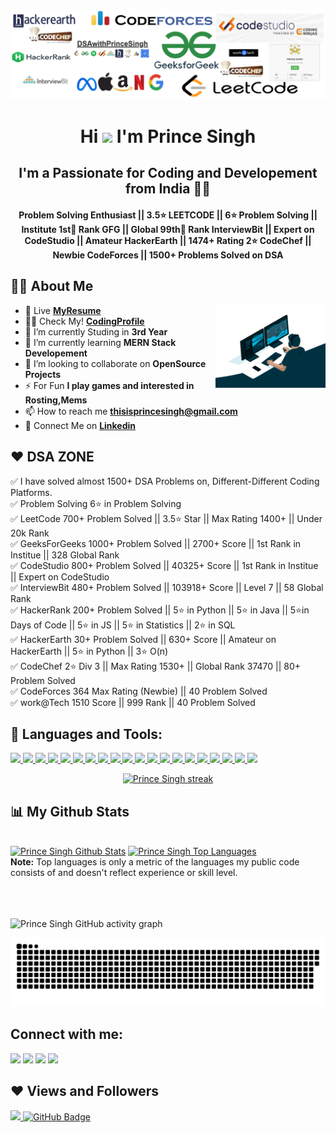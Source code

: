<img src="DSAwithPrinceSingh1.png">

<h1 align="center">Hi <img src="https://raw.githubusercontent.com/MartinHeinz/MartinHeinz/master/wave.gif" width="30px"> I'm <b>Prince Singh</b></h1>
<h2 align="center"><b>I'm a Passionate for Coding and Developement from India 🏳️‍🌈</b></h2>
<h4 align="center"><b>Problem Solving Enthusiast || 3.5⭐ LEETCODE || 6⭐ Problem Solving || Institute 1st🥇 Rank GFG || Global 99th🥇 Rank InterviewBit || Expert on CodeStudio || Amateur HackerEarth || 1474+ Rating 2⭐ CodeChef || Newbie CodeForces || 1500+ Problems Solved on DSA
</b></h4>


<!-- <img align="right" alt="Coding" width="400" src="bn.gif"> -->

## 🙋‍♂️ About Me
<a><img align="right" src="https://github.com/killshotxd/svgIcons/blob/main/code.gif" width="35%" /></a>
- 📔 Live [**MyResume**](https://princesinghhub.github.io/MYWebResume/) 
- 👨‍💻 Check My! [**CodingProfile**](https://princesinghhub.github.io/MyCodingProfiles/)
- 🔭 I’m currently Studing in **3rd Year**
- 📘 I’m currently learning **MERN Stack Developement**
- 👯 I’m looking to collaborate on **OpenSource Projects**
- ⚡ For Fun **I play games and interested in Rosting,Mems**
- 📫 How to reach me **thisisprincesingh@gmail.com**
- 🔗 Connect Me on [**Linkedin**](https://www.linkedin.com/in/prince-singh-314a65187/)


## ❤️ DSA ZONE
✅ I have solved almost 1500+ DSA Problems on, Different-Different Coding Platforms. <br>
✅ Problem Solving 6⭐ in Problem Solving <br>
✅ LeetCode 700+ Problem Solved || 3.5⭐ Star || Max Rating 1400+ || Under 20k Rank <br>
✅ GeeksForGeeks 1000+ Problem Solved || 2700+ Score || 1st Rank in Institue || 328 Global Rank <br>
✅ CodeStudio 800+ Problem Solved || 40325+ Score || 1st Rank in Institue || Expert on CodeStudio <br>
✅ InterviewBit 480+ Problem Solved || 103918+ Score || Level 7 || 58 Global Rank <br>
✅ HackerRank 200+ Problem Solved || 5⭐ in Python || 5⭐ in Java || 5⭐in Days of Code || 5⭐ in JS || 5⭐ in Statistics || 2⭐ in SQL <br>
✅ HackerEarth 30+ Problem Solved || 630+ Score || Amateur on HackerEarth || 5⭐ in Python || 3⭐ O(n) <br>
✅ CodeChef 2⭐ Div 3 || Max Rating 1530+ || Global Rank 37470 || 80+ Problem Solved <br>
✅ CodeForces 364 Max Rating (Newbie) || 40 Problem Solved <br>
✅ work@Tech 1510 Score || 999 Rank || 40 Problem Solved <br>

## 🚀 Languages and Tools:

<p align="left"> 
    <a href="#"> <img src="https://img.icons8.com/color/96/000000/python--v1.png"/> </a>
    <a href="#"> <img src="https://img.icons8.com/color/96/000000/java-coffee-cup-logo--v1.png"/> </a>
    <a href="#"> <img src="https://img.icons8.com/color/96/000000/html-5--v1.png"/> </a> 
    <a href="#"> <img src="https://img.icons8.com/color/96/000000/css3.png"/> </a> 
    <a href="#"> <img src="https://img.icons8.com/color/96/000000/bootstrap.png"/> </a> 
    <a href="#"> <img src="https://img.icons8.com/color/96/000000/mysql-logo.png"/> </a>
    <a href="#"> <img src="https://img.icons8.com/color/96/000000/git.png"/> </a>
    <a href="#"> <img src="https://img.icons8.com/ios-filled/100/000000/github.png"/> </a> 
    <a href="#"> <img src="https://img.icons8.com/color/96/000000/pycharm.png"/> </a>
    <a href="#"> <img src="https://img.icons8.com/color/96/000000/intellij-idea.png"/> </a>
    <a href="#"> <img src="https://img.icons8.com/color/96/000000/visual-studio--v2.png"/> </a>
    <a href="#"> <img src="https://img.icons8.com/color/96/000000/linux--v1.png"/> </a> 
    <a href="#"> <img src="https://img.icons8.com/color/96/windows-10.png"/> </a>
    <a href="#"> <img src="https://img.icons8.com/ios-filled/100/000000/django.png"/> </a> 
    <a href="#"> <img src="https://img.icons8.com/color/96/000000/c-sharp-logo-2.png"/> </a>
    <a href="#"> <img src="https://img.icons8.com/color/96/000000/adobe-photoshop--v1.png"/> </a>  
    <a href="#"> <img src="https://img.icons8.com/color/96/mongodb.png"/> </a>  
    <a href="#"> <img src="https://img.icons8.com/ios/96/express-js.png"/> </a>  
    <a href="#"> <img src="https://img.icons8.com/officel/96/react.png"/> </a> 
    <a href="#"> <img src="https://img.icons8.com/fluency/96/node-js.png"/> </a>
    
    
    
</p>


<p align="center">
    <a href="https://https://github.com/PrinceSinghhub/github-readme-streak-stats">
        <img title="🔥 Get streak stats for your profile at git.io/streak-stats" alt="Prince Singh streak" src="https://github-readme-streak-stats.herokuapp.com/?user=PrinceSinghhub&theme=black-ice&hide_border=true&stroke=0000&background=060A0CD0"/>
    </a>
</p>

## 📊 My Github Stats

   <br/>
<a href="https://github.com/PrinceSinghhub/github-readme-stats"><img alt="Prince Singh Github Stats" src="https://github-readme-stats.vercel.app/api?username=PrinceSinghhub&show_icons=true&count_private=true&theme=react&hide_border=true&bg_color=0D1117" /></a>
  <a href="https://github.com/PrinceSinghhub/github-readme-stats"><img alt="Prince Singh Top Languages" src="https://github-readme-stats.vercel.app/api/top-langs/?username=PrinceSinghhub&langs_count=8&count_private=true&layout=compact&theme=react&hide_border=true&bg_color=0D1117" /></a>
  <br/>
  <b>Note:</b> Top languages is only a metric of the languages my public code consists of and doesn't reflect experience or skill level.

<br/>
<br/>



<br/>
<br/>

![Prince Singh GitHub activity graph](https://activity-graph.herokuapp.com/graph?username=PrinceSunghHub&hide_border=true&theme=redical)

<p align="center">
   <img src="https://github.com/killshotxd/svgIcons/blob/main/github-contribution-grid-snake.svg" alt="snake">
</p>

## Connect with me:
<p align="left">

<a href = "https://www.linkedin.com/in/prince-singh-314a65187/" target="_main"><img src="https://img.icons8.com/fluent/48/000000/linkedin.png"/></a>
<a href = "#"><img src="https://img.icons8.com/fluent/48/000000/twitter.png"/></a>
<a href = "#"><img src="https://img.icons8.com/fluent/48/000000/instagram-new.png"/></a>
<a href = "#"><img src="https://img.icons8.com/color/48/000000/youtube-play.png"/></a>

</p>

## ❤ Views and Followers
<a href="https://github.com/Meghna-DAS/github-profile-views-counter">
    <img src="https://komarev.com/ghpvc/?username=PrinceSinghhub">
</a>
<a href="https://github.com/PrinceSinghhub?tab=followers"><img src="https://img.shields.io/github/followers/PrinceSinghhub?label=Followers&style=social" alt="GitHub Badge"></a>
